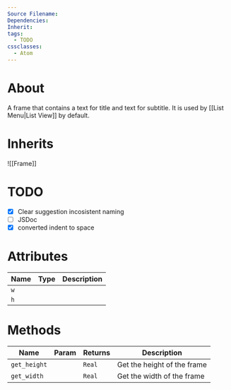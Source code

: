 ```yaml
---
Source Filename: 
Dependencies: 
Inherit: 
tags:
  - TODO
cssclasses:
  - Atom
---
```

# About
A frame that contains a text for title and text for subtitle. It is used by [[List Menu|List View]] by default.
# Inherits
![[Frame]]

# TODO
- [x] Clear suggestion incosistent naming
- [ ] JSDoc
- [x] converted indent to space

# Attributes
| Name | Type   | Description               |
| ---- | ------ | ------------------------- |
| `w`  |        |                           |
| `h`  |        |                           |
# Methods
| Name | Param | Returns | Description |
| ---- | ---- | ---- | ---- |
| `get_height` |  | `Real` | Get the height of the frame |
| `get_width` |  | `Real` | Get the width of the frame |


